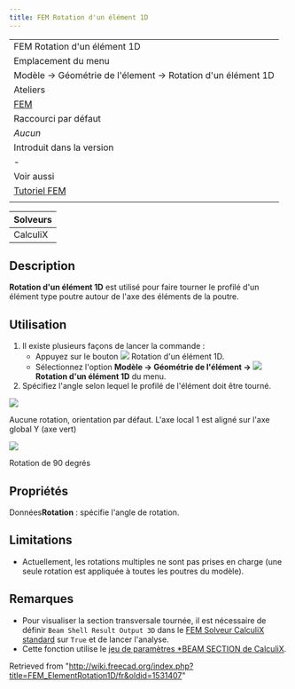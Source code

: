 ```yaml
---
title: FEM Rotation d'un élément 1D
---
```

|  |
| --- |
| FEM Rotation d'un élément 1D |
| Emplacement du menu |
| Modèle → Géométrie de l'élement → Rotation d'un élément 1D |
| Ateliers |
| [FEM](/FEM_Workbench/fr "FEM Workbench/fr") |
| Raccourci par défaut |
| *Aucun* |
| Introduit dans la version |
| - |
| Voir aussi |
| [Tutoriel FEM](/FEM_tutorial/fr "FEM tutorial/fr") |
|  |

| Solveurs |
| --- |
| CalculiX |

## Description

**Rotation d'un élément 1D** est utilisé pour faire tourner le profilé d'un élément type poutre autour de l'axe des éléments de la poutre.

## Utilisation

1. Il existe plusieurs façons de lancer la commande :
   * Appuyez sur le bouton ![](/images/FEM_ElementRotation1D.svg) Rotation d'un élément 1D.
   * Sélectionnez l'option **Modèle → Géométrie de l'élément → ![](/images/FEM_ElementRotation1D.svg) Rotation d'un élément 1D** du menu.
2. Spécifiez l'angle selon lequel le profilé de l'élément doit être tourné.

![](/images/FEM_beam_no_rotation.png)

Aucune rotation, orientation par défaut. L'axe local 1 est aligné sur l'axe global Y (axe vert)

![](/images/FEM_beam_rotation.png)

Rotation de 90 degrés

## Propriétés

Données**Rotation** : spécifie l'angle de rotation.

## Limitations

* Actuellement, les rotations multiples ne sont pas prises en charge (une seule rotation est appliquée à toutes les poutres du modèle).

## Remarques

* Pour visualiser la section transversale tournée, il est nécessaire de définir `Beam Shell Result Output 3D` dans le [FEM Solveur CalculiX standard](/FEM_SolverCalculixCxxtools/fr "FEM SolverCalculixCxxtools/fr") sur `True` et de lancer l'analyse.
* Cette fonction utilise le [jeu de paramètres \*BEAM SECTION de CalculiX](https://web.mit.edu/calculix_v2.7/CalculiX/ccx_2.7/doc/ccx/node162.html).

Retrieved from "<http://wiki.freecad.org/index.php?title=FEM_ElementRotation1D/fr&oldid=1531407>"